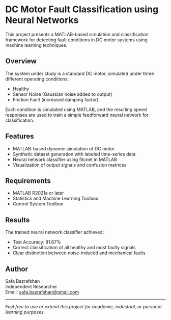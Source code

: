 # DC Motor Fault Classification using Neural Networks

This project presents a MATLAB-based simulation and classification framework for detecting fault conditions in DC motor systems using machine learning techniques.

## Overview

The system under study is a standard DC motor, simulated under three different operating conditions:

- Healthy
- Sensor Noise (Gaussian noise added to output)
- Friction Fault (increased damping factor)

Each condition is simulated using MATLAB, and the resulting speed responses are used to train a simple feedforward neural network for classification.

## Features

- MATLAB-based dynamic simulation of DC motor
- Synthetic dataset generation with labeled time-series data
- Neural network classifier using fitcnet in MATLAB
- Visualization of output signals and confusion matrices


## Requirements

- MATLAB R2021a or later
- Statistics and Machine Learning Toolbox
- Control System Toolbox

## Results

The trained neural network classifier achieved:
- Test Accuracy: 81.67%
- Correct classification of all healthy and most faulty signals
- Clear distinction between noise-induced and mechanical faults


## Author

Safa Bazrafshan  
Independent Researcher  
Email: safa.bazrafshan@gmail.com

---

*Feel free to use or extend this project for academic, industrial, or personal learning purposes.*
